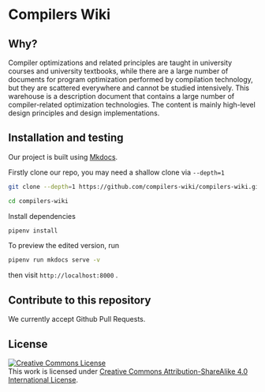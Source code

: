 # Compilers Wiki

## Why?

Compiler optimizations and related principles are taught in university courses and university textbooks, while there are a large number of documents for program optimization performed by compilation technology, but they are scattered everywhere and cannot be studied intensively. This warehouse is a description document that contains a large number of compiler-related optimization technologies. The content is mainly high-level design principles and design implementations.

## Installation and testing

Our project is built using [Mkdocs](https://www.mkdocs.org/).

Firstly clone our repo, you may need a shallow clone via `--depth=1`


```sh
git clone --depth=1 https://github.com/compilers-wiki/compilers-wiki.git
```

```sh
cd compilers-wiki
```

Install dependencies

```sh
pipenv install
```


To preview the edited version, run

```sh
pipenv run mkdocs serve -v
```

then visit `http://localhost:8000` .

## Contribute to this repository

We currently accept Github Pull Requests.

## License

<a rel="license" href="http://creativecommons.org/licenses/by-sa/4.0/"><img alt="Creative Commons License" style="border-width:0" src="https://i.creativecommons.org/l/by-sa/4.0/88x31.png" /></a><br />This work is licensed under <a rel="license" href="http://creativecommons.org/licenses/by-sa/4.0/">Creative Commons Attribution-ShareAlike 4.0 International License</a>.
